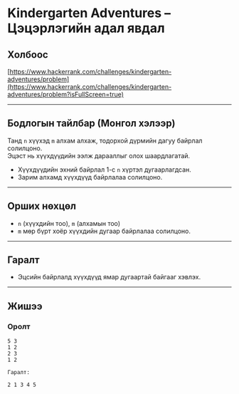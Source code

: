 # Kindergarten Adventures – Цэцэрлэгийн адал явдал

## Холбоос

[https://www.hackerrank.com/challenges/kindergarten-adventures/problem](https://www.hackerrank.com/challenges/kindergarten-adventures/problem?isFullScreen=true)

---

## Бодлогын тайлбар (Монгол хэлээр)

Танд `n` хүүхэд `m` алхам алхаж, тодорхой дүрмийн дагуу байрлал солилцоно.  
Эцэст нь хүүхдүүдийн ээлж дарааллыг олох шаардлагатай.

- Хүүхдүүдийн эхний байрлал 1-с `n` хүртэл дугаарлагдсан.
- Зарим алхамд хүүхдүүд байрлалаа солилцоно.

---

## Орших нөхцөл

- `n` (хүүхдийн тоо), `m` (алхамын тоо)
- `m` мөр бүрт хоёр хүүхдийн дугаар байрлалаа солилцоно.

---

## Гаралт

- Эцсийн байрлалд хүүхдүүд ямар дугаартай байгааг хэвлэх.

---

## Жишээ

### Оролт

```plaintext
5 3
1 2
2 3
1 2

Гаралт:

2 1 3 4 5